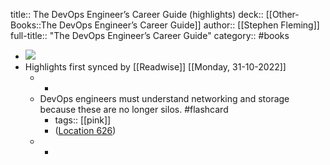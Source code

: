 title:: The DevOps Engineer’s Career Guide (highlights)
deck:: [[Other-Books::The DevOps Engineer’s Career Guide]]
author:: [[Stephen Fleming]]
full-title:: "The DevOps Engineer’s Career Guide"
category:: #books

- ![](https://m.media-amazon.com/images/I/81KwArBYYqL._SY160.jpg)
- Highlights first synced by [[Readwise]] [[Monday, 31-10-2022]]
	- -
	- DevOps engineers must understand networking and storage because these are no longer silos. #flashcard
		- tags:: [[pink]]
		- ([Location 626](https://readwise.io/to_kindle?action=open&asin=B07NDDGNLS&location=626))
	- -